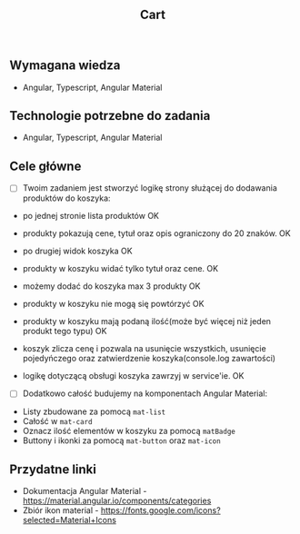 <h2 align="center">Cart</h2>

<br>

## Wymagana wiedza

- Angular, Typescript, Angular Material

## Technologie potrzebne do zadania

- Angular, Typescript, Angular Material

## Cele główne

- [ ] Twoim zadaniem jest stworzyć logikę strony służącej do dodawania produktów do koszyka:

* po jednej stronie lista produktów OK

* produkty pokazują cene, tytuł oraz opis ograniczony do 20 znaków. OK
* po drugiej widok koszyka OK
* produkty w koszyku widać tylko tytuł oraz cene. OK
* możemy dodać do koszyka max 3 produkty OK
* produkty w koszyku nie mogą się powtórzyć OK

* produkty w koszyku mają podaną ilość(może być więcej niż jeden produkt tego typu) OK

* koszyk zlicza cenę i pozwala na usunięcie wszystkich, usunięcie pojedyńczego oraz zatwierdzenie koszyka(console.log zawartości)
* logikę dotyczącą obsługi koszyka zawrzyj w service'ie. OK

- [ ] Dodatkowo całość budujemy na komponentach Angular Material:

* Listy zbudowane za pomocą `mat-list`
* Całość w `mat-card` 
* Oznacz ilość elementów w koszyku za pomocą `matBadge`
* Buttony i ikonki za pomocą `mat-button` oraz `mat-icon`

## Przydatne linki

- Dokumentacja Angular Material - https://material.angular.io/components/categories
- Zbiór ikon material - https://fonts.google.com/icons?selected=Material+Icons
